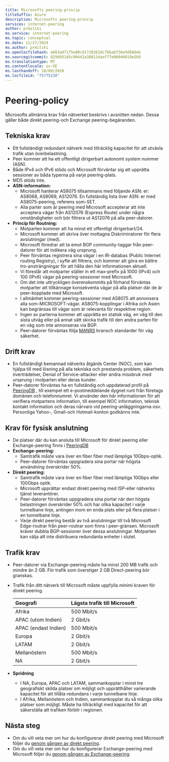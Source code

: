 ```yaml
---
title: Microsofts peering-princip
titleSuffix: Azure
description: Microsofts peering-princip
services: internet-peering
author: prmitiki
ms.service: internet-peering
ms.topic: conceptual
ms.date: 11/27/2019
ms.author: prmitiki
ms.openlocfilehash: a683ad71f5e80c91728262dc7bbabf36e9d68deb
ms.sourcegitcommit: 829d951d5c90442a38012daaf77e86046018e5b9
ms.translationtype: MT
ms.contentlocale: sv-SE
ms.lasthandoff: 10/09/2020
ms.locfileid: "75775230"
---
```

# <a name="peering-policy"></a>Peering-policy
Microsofts allmänna krav från nätverket beskrivs i avsnitten nedan. Dessa gäller både direkt peering-och Exchange peering-begäranden.

## <a name="technical-requirements"></a>Tekniska krav

* Ett fullständigt redundant nätverk med tillräcklig kapacitet för att utväxla trafik utan överbelastning.
* Peer kommer att ha ett offentligt dirigerbart autonomt system nummer (ASN).
* Både IPv4 och IPv6 stöds och Microsoft förväntar sig att upprätta sessioner av båda typerna på varje peering-plats.
* MD5 stöds inte.
* **ASN-information:**
    * Microsoft hanterar AS8075 tillsammans med följande ASN: er: AS8068, AS8069, AS12076. En fullständig lista över ASN: er med AS8075-peering, referens som-SET.
    * Alla parter som är peering med Microsoft accepterar att inte acceptera vägar från AS12076 (Express Route) under några omständigheter och bör filtrera ut AS12076 på alla peer-datorer.
* **Princip för Routning:**
    * Motparten kommer att ha minst ett offentligt dirigerbart/24.
    * Microsoft kommer att skriva över mottagna Diskriminatorer för flera avslutningar (med).
    * Microsoft föredrar att ta emot BGP community-taggar från peer-datorer för att indikera väg ursprung.
    * Peer förväntas registrera sina vägar i en IR-databas (Public Internet routing Registry), i syfte att filtrera, och kommer att göra en bättre tro-ansträngningar för att hålla den här informationen aktuell.
    * Vi föreslår att motparter ställer in ett max-prefix på 1000 (IPv4) och 100 (IPv6) vägar på peering-sessioner med Microsoft.
    * Om det inte uttryckligen överenskommits på förhand förväntas motparter att tillkännage konsekventa vägar på alla platser där de är peer-kopplade med Microsoft.
    * I allmänhet kommer peering-sessioner med AS8075 att annonsera alla som-MICROSOFT-vägar. AS8075-kopplingar i Afrika och Asien kan begränsas till vägar som är relevanta för respektive region.
    * Ingen av parterna kommer att upprätta en statisk väg, en väg till den sista utväg eller på annat sätt skicka trafik till den andra parten för en väg som inte annonseras via BGP.
    * Peer-datorer förväntas följa [MANRS](https://www.manrs.org/) bransch standarder för väg säkerhet.

## <a name="operational-requirements"></a>Drift krav
* En fullständigt bemannad nätverks åtgärds Center (NOC), som kan hjälpa till med lösning på alla tekniska och prestanda problem, säkerhets överträdelser, Denial of Service-attacker eller andra missbruk med ursprung i motparten eller deras kunder.
* Peer-datorer förväntas ha en fullständig och uppdaterad profil på [PeeringDB](https://www.peeringdb.com) , till exempel ett e-postmeddelande dygnet runt från företags domänen och telefonnumret. Vi använder den här informationen för att verifiera motpartens information, till exempel NOC information, teknisk kontakt information och deras närvaro vid peering-anläggningarna osv. Personliga Yahoo-, Gmail-och Hotmail-konton godkänns inte.

## <a name="physical-connection-requirements"></a>Krav för fysisk anslutning
* De platser där du kan ansluta till Microsoft för direkt peering eller Exchange-peering finns i [PeeringDB](https://www.peeringdb.com/net/694)
* **Exchange-peering:**
    * Samtrafik måste vara över en fiber fiber med lämpliga 10Gbps-optik.
    * Peer-datorer förväntas uppgradera sina portar när högsta användning överskrider 50%.
* **Direkt peering:**
    * Samtrafik måste vara över en fiber fiber med lämpliga 10Gbps eller 100Gbps optik.
    * Microsoft upprättar endast direkt peering med ISP-eller nätverks tjänst leverantörer.
    * Peer-datorer förväntas uppgradera sina portar när den högsta belastningen överskrider 50% och har olika kapacitet i varje tunnelbane linje, antingen inom en enda plats eller på flera platser i en tunnelbane linje.
    * Varje direkt peering består av två anslutningar till två Microsoft Edge-routrar från peer-routrar som finns i peer-gränsen. Microsoft kräver dubbla BGP-sessioner över dessa anslutningar. Motparten kan välja att inte distribuera redundanta enheter i slutet.

## <a name="traffic-requirements"></a>Trafik krav
* Peer-datorer via Exchange-peering måste ha minst 200 MB trafik och mindre än 2 GB.  För trafik som överstiger 2 GB Direct-peering bör granskas.
* Trafik från ditt nätverk till Microsoft måste uppfylla minimi kraven för direkt peering.

    | Geografi                      | Lägsta trafik till Microsoft   |
    | :----------------------- |:-------------------------------|
    | Afrika                   | 500 Mbit/s                       |
    | APAC (utom Indien)      |   2 Gbit/s                       |
    | APAC (endast Indien)        | 500 Mbit/s                       |
    | Europa                   |   2 Gbit/s                       |
    | LATAM                    |   2 Gbit/s                       |
    | Mellanöstern              | 500 Mbit/s                       |
    | NA                       |   2 Gbit/s                       |

* **Spridning**
    * I NA, Europa, APAC och LATAM, sammankopplar i minst tre geografiskt skilda platser om möjligt och upprätthåller varierande kapacitet för att tillåta redundans i varje tunnelbane linje.
    * I Afrika, Mellanöstern och Indien, sammankopplar du så många olika platser som möjligt. Måste ha tillräckligt med kapacitet för att säkerställa att trafiken förblir i regionen.

## <a name="next-steps"></a>Nästa steg

* Om du vill veta mer om hur du konfigurerar direkt peering med Microsoft följer du [genom gången av direkt peering](walkthrough-direct-all.md).
* Om du vill veta mer om hur du konfigurerar Exchange-peering med Microsoft följer du [genom gången av Exchange-peering](walkthrough-exchange-all.md).